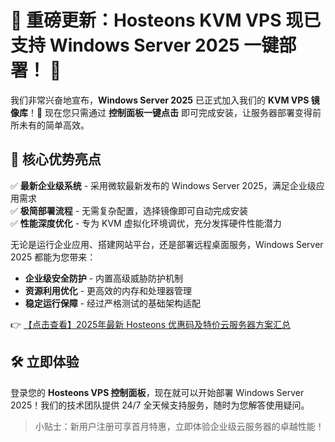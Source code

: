 # 🚀 重磅更新：Hosteons KVM VPS 现已支持 Windows Server 2025 一键部署！ 🎉

我们非常兴奋地宣布，**Windows Server 2025** 已正式加入我们的 **KVM VPS 镜像库**！🎊 现在您只需通过 **控制面板一键点击** 即可完成安装，让服务器部署变得前所未有的简单高效。

## 🔹 核心优势亮点

✅ **最新企业级系统** - 采用微软最新发布的 Windows Server 2025，满足企业级应用需求  
✅ **极简部署流程** - 无需复杂配置，选择镜像即可自动完成安装  
✅ **性能深度优化** - 专为 KVM 虚拟化环境调优，充分发挥硬件性能潜力  

无论是运行企业应用、搭建网站平台，还是部署远程桌面服务，Windows Server 2025 都能为您带来：

- **企业级安全防护** - 内置高级威胁防护机制  
- **资源利用优化** - 更高效的内存和处理器管理  
- **稳定运行保障** - 经过严格测试的基础架构适配  

👉 [【点击查看】2025年最新 Hosteons 优惠码及特价云服务器方案汇总](https://bit.ly/hosteons)

## 🛠️ 立即体验

登录您的 **Hosteons VPS 控制面板**，现在就可以开始部署 Windows Server 2025！我们的技术团队提供 24/7 全天候支持服务，随时为您解答使用疑问。

> 小贴士：新用户注册可享首月特惠，立即体验企业级云服务器的卓越性能！